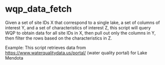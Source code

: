 # wqp_data_fetch

Given a set of site IDs X that correspond to a single lake, a set of columns of interest Y, and a set of characteristics of interest Z, this script will query WQP to obtain data for all site IDs in X, then pull out only the columns in Y, then filter the rows based on the characteristics in Z. 

Example: This script retrieves data from https://www.waterqualitydata.us/portal/  (water quality portal) for Lake Mendota
